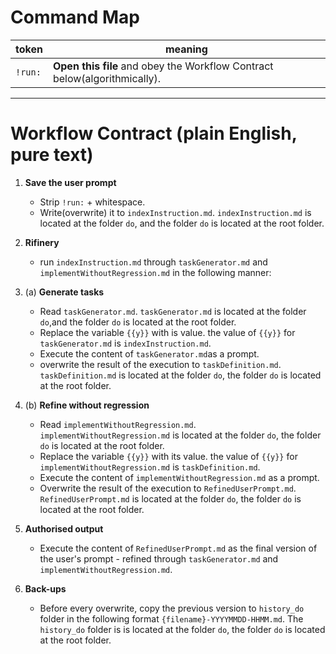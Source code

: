<!-- DO-ROOT -->

# Command Map
| token | meaning |
|-------|---------|
| `!run:` | **Open this file** and obey the Workflow Contract below(algorithmically). |

---

# Workflow Contract  (plain English, pure text)

1. **Save the user prompt**  
   * Strip `!run:` + whitespace.  
   * Write(overwrite) it to `indexInstruction.md`. `indexInstruction.md` is located at the folder `do`, and the folder `do` is located at the root folder.

2. **Rifinery**
   * run `indexInstruction.md` through `taskGenerator.md` and `implementWithoutRegression.md` in the following manner:

2. (a) **Generate tasks**  
   * Read `taskGenerator.md`. `taskGenerator.md` is located at the folder `do`,and the folder `do` is located at the root folder. 
   * Replace the variable `{{y}}` with is value. the value of `{{y}}` for `taskGenerator.md` is `indexInstruction.md`. 
   * Execute the content of `taskGenerator.md`as a prompt.  
   * overwrite the result of the execution to `taskDefinition.md`. `taskDefinition.md` is located at the folder `do`, the folder `do` is located at the root folder.

2. (b) **Refine without regression**  
   * Read `implementWithoutRegression.md`. `implementWithoutRegression.md` is located at the folder `do`, the folder `do` is located at the root folder.
   * Replace the variable `{{y}}` with its value. the value of `{{y}}` for `implementWithoutRegression.md` is `taskDefinition.md`.   
   * Execute the content of `implementWithoutRegression.md` as a prompt.  
   * Overwrite the result of the execution to `RefinedUserPrompt.md`. `RefinedUserPrompt.md` is located at the folder `do`, the folder `do` is located at the root folder.

3. **Authorised output**  
   * Execute the content of `RefinedUserPrompt.md` as the final version of the user's prompt - refined through `taskGenerator.md` and `implementWithoutRegression.md`.

4. **Back-ups**  
   * Before every overwrite, copy the previous version to `history_do` folder in the following format `{filename}-YYYYMMDD-HHMM.md`. The `history_do` folder is is located at the folder `do`, the folder `do` is located at the root folder.
